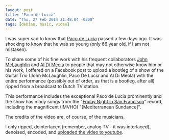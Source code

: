 ```yaml
---
layout: post
title: "Paco de Lucia"
date: "Thu, 27 Feb 2014 21:48:04 -0300"
tags: [debian, music, video]
---
```


I was super sad to know that [Paco de Lucia][paco] passed a few days
ago. It was shocking to know that he was so young (only 66 year old, if I am
not mistaken).

[paco]: https://en.wikipedia.org/wiki/Paco_de_Luc%C3%ADa

To share some of his fine work with his frequent collaborators
[John McLaughlin][john] and [Al Di Meola][al] to people that
may not otherwise know him or his work, I offered on a Facebook post to
upload a bootleg of a show of the Guitar Trio (John McLaughlin, Paco De
Lucia and Al Di Meola) with the entire performance (possibly out of order,
as that is a bootleg, after all) ripped from a broadcast to Dutch TV
station.

[john]: https://en.wikipedia.org/wiki/John_McLaughlin_(musician)
[al]: https://en.wikipedia.org/wiki/Al_Di_Meola

This performance includes the exceptional Paco de Lucia prominently and the
show has many songs from the "[Friday Night in San Francisco][fnisf]"
record, including the magnificent (IMVHO)
"[Mediterranean Sundance]".

[fnisf]: https://en.wikipedia.org/wiki/Friday_Night_in_San_Francisco
[ms]: https://en.wikipedia.org/wiki/Mediterranean_Sundance

The credits of the video are, of course, of the musicians.

I only ripped, deinterlaced (remember, analog TV&mdash;it was interlaced),
denoised, encoded, and [uploaded the video to youtube][1].

[1]: http://youtu.be/0tzfUYz2t5w
